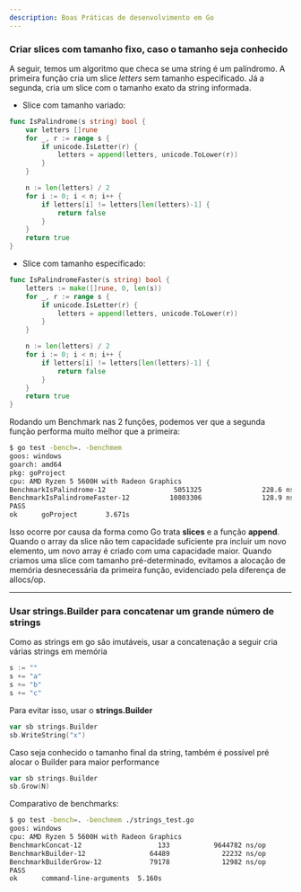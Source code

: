 ```yaml
---
description: Boas Práticas de desenvolvimento em Go
---
```


### Criar slices com tamanho fixo, caso o tamanho seja conhecido

A seguir, temos um algoritmo que checa se uma string é um palíndromo. A primeira função cria um slice _letters_ sem tamanho especificado. Já a segunda, cria um slice com o tamanho exato da string informada.

- Slice com tamanho variado:
```go
func IsPalindrome(s string) bool {
	var letters []rune
	for _, r := range s {
		if unicode.IsLetter(r) {
			letters = append(letters, unicode.ToLower(r))
		}
	}

	n := len(letters) / 2
	for i := 0; i < n; i++ {
		if letters[i] != letters[len(letters)-1] {
			return false
		}
	}
	return true
}
```

- Slice com tamanho especificado:
```go
func IsPalindromeFaster(s string) bool {
	letters := make([]rune, 0, len(s))
	for _, r := range s {
		if unicode.IsLetter(r) {
			letters = append(letters, unicode.ToLower(r))
		}
	}

	n := len(letters) / 2
	for i := 0; i < n; i++ {
		if letters[i] != letters[len(letters)-1] {
			return false
		}
	}
	return true
}
```

Rodando um Benchmark nas 2 funções, podemos ver que a segunda função performa muito melhor que a primeira:

```bash
$ go test -bench=. -benchmem
goos: windows
goarch: amd64
pkg: goProject
cpu: AMD Ryzen 5 5600H with Radeon Graphics
BenchmarkIsPalindrome-12                 5051325               228.6 ns/op           248 B/op          5 allocs/op
BenchmarkIsPalindromeFaster-12          10803306               128.9 ns/op           128 B/op          1 allocs/op
PASS
ok      goProject       3.671s
```

Isso ocorre por causa da forma como Go trata **slices** e a função **append**.
Quando o array da slice não tem capacidade suficiente pra incluir um novo elemento, um novo array é criado com uma capacidade maior.
Quando criamos uma slice com tamanho pré-determinado, evitamos a alocação de memória desnecessária da primeira função, evidenciado pela diferença de allocs/op.

---

### Usar strings.Builder para concatenar um grande número de strings

Como as strings em go são imutáveis, usar a concatenação a seguir cria várias strings em memória
```go
s := ""
s += "a"
s += "b"
s += "c"
```

Para evitar isso, usar o **strings.Builder**
```go
var sb strings.Builder
sb.WriteString("x")
```

Caso seja conhecido o tamanho final da string, também é possível pré alocar o Builder para maior performance

```go
var sb strings.Builder
sb.Grow(N)
```

Comparativo de benchmarks:

```bash
$ go test -bench=. -benchmem ./strings_test.go 
goos: windows
cpu: AMD Ryzen 5 5600H with Radeon Graphics
BenchmarkConcat-12                   133           9644782 ns/op        53164097 B/op      10000 allocs/op
BenchmarkBuilder-12                64489             22232 ns/op           46584 B/op         16 allocs/op
BenchmarkBuilderGrow-12            79178             12982 ns/op           10240 B/op          1 allocs/op
PASS
ok      command-line-arguments  5.160s
```